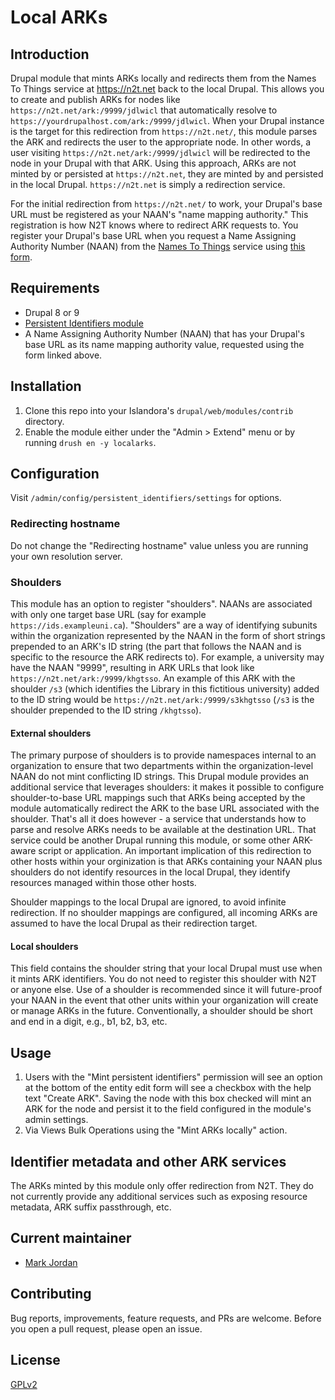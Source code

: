 # Local ARKs

## Introduction

Drupal module that mints ARKs locally and redirects them from the Names To Things service at https://n2t.net back to the local Drupal. This allows you to create and publish ARKs for nodes like `https://n2t.net/ark:/9999/jdlwicl` that automatically resolve to `https://yourdrupalhost.com/ark:/9999/jdlwicl`. When your Drupal instance is the target for this redirection from `https://n2t.net/`, this module parses the ARK and redirects the user to the appropriate node. In other words, a user visiting `https://n2t.net/ark:/9999/jdlwicl` will be redirected to the node in your Drupal with that ARK. Using this approach, ARKs are not minted by or persisted at `https://n2t.net`, they are minted by and persisted in the local Drupal. `https://n2t.net` is simply a redirection service.

For the initial redirection from `https://n2t.net/` to work, your Drupal's base URL must be registered as your NAAN's "name mapping authority." This registration is how N2T knows where to redirect ARK requests to. You register your Drupal's base URL when you request a Name Assigning Authority Number (NAAN) from the [Names To Things](http://n2t.net) service using [this form](https://goo.gl/forms/bmckLSPpbzpZ5dix1).

## Requirements

* Drupal 8 or 9
* [Persistent Identifiers module](https://github.com/mjordan/persistent_identifiers)
* A Name Assigning Authority Number (NAAN) that has your Drupal's base URL as its name mapping authority value, requested using the form linked above.

## Installation

1. Clone this repo into your Islandora's `drupal/web/modules/contrib` directory.
1. Enable the module either under the "Admin > Extend" menu or by running `drush en -y localarks`.

## Configuration

Visit `/admin/config/persistent_identifiers/settings` for options.

### Redirecting hostname

Do not change the "Redirecting hostname" value unless you are running your own resolution server.

### Shoulders

This module has an option to register "shoulders". NAANs are associated with only one target base URL (say for example `https://ids.exampleuni.ca`). "Shoulders" are a way of identifying subunits within the organization represented by the NAAN in the form of short strings prepended to an ARK's ID string (the part that follows the NAAN and is specific to the resource the ARK redirects to). For example, a university may have the NAAN "9999", resulting in ARK URLs that look like `https://n2t.net/ark:/9999/khgtsso`. An example of this ARK with the shoulder `/s3` (which identifies the Library in this fictitious university) added to the ID string would be `https://n2t.net/ark:/9999/s3khgtsso` (`/s3` is the shoulder prepended to the ID string `/khgtsso`).

#### External shoulders

The primary purpose of shoulders is to provide namespaces internal to an organization to ensure that two departments within the organization-level NAAN do not mint conflicting ID strings. This Drupal module provides an additional service that leverages shoulders: it makes it possible to configure shoulder-to-base URL mappings such that ARKs being accepted by the module automatically redirect the ARK to the base URL associated with the shoulder. That's all it does however - a service that understands how to parse and resolve ARKs needs to be available at the destination URL. That service could be another Drupal running this module, or some other ARK-aware script or application. An important implication of this redirection to other hosts within your orginization is that ARKs containing your NAAN plus shoulders do not identify resources in the local Drupal, they identify resources managed within those other hosts.

Shoulder mappings to the local Drupal are ignored, to avoid infinite redirection. If no shoulder mappings are configured, all incoming ARKs are assumed to have the local Drupal as their redirection target.

#### Local shoulders

This field contains the shoulder string that your local Drupal must use when it mints ARK identifiers. You do not need to register this shoulder with N2T or anyone else. Use of a shoulder is recommended since it will future-proof your NAAN in the event that other units within your organization will create or manage ARKs in the future. Conventionally, a shoulder should be short and end in a digit, e.g., b1, b2, b3, etc.

## Usage

1. Users with the "Mint persistent identifiers" permission will see an option at the bottom of the entity edit form will see a checkbox with the help text "Create ARK". Saving the node with this box checked will mint an ARK for the node and persist it to the field configured in the module's admin settings.
1. Via Views Bulk Operations using the "Mint ARKs locally" action.

## Identifier metadata and other ARK services

The ARKs minted by this module only offer redirection from N2T. They do not currently provide any additional services such as exposing resource metadata, ARK suffix passthrough, etc.

## Current maintainer

* [Mark Jordan](https://github.com/mjordan)

## Contributing

Bug reports, improvements, feature requests, and PRs are welcome. Before you open a pull request, please open an issue.

## License

[GPLv2](http://www.gnu.org/licenses/gpl-2.0.txt)

